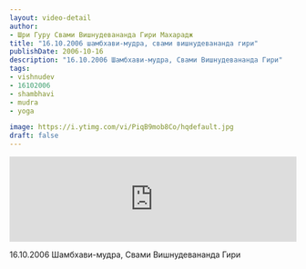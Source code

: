 ```yaml
---
layout: video-detail
author:
- Шри Гуру Свами Вишнудевананда Гири Махарадж
title: "16.10.2006 шамбхави-мудра, свами вишнудевананда гири"
publishDate: 2006-10-16
description: "16.10.2006 Шамбхави-мудра, Свами Вишнудевананда Гири"
tags: 
- vishnudev
- 16102006
- shambhavi
- mudra
- yoga

image: https://i.ytimg.com/vi/PiqB9mob8Co/hqdefault.jpg
draft: false
---
```


<iframe width="100%" src="https://www.youtube.com/embed/PiqB9mob8Co" frameborder="0" allowfullscreen=""></iframe> 

 16.10.2006 Шамбхави-мудра, Свами Вишнудевананда Гири

  

 